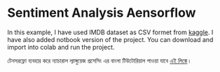 # Sentiment Analysis Aensorflow

In this example, I have used IMDB dataset as CSV formet from [kaggle](https://www.kaggle.com/datasets/columbine/imdb-dataset-sentiment-analysis-in-csv-format). I have also added notbook version of the project. You can download and import into colab and run the project. 

টেনসরফ্লো ব্যবহার করে ন্যাচারাল ল্যাঙ্গুয়েজ প্রসেসিং এর বাংলা টিউটোরিয়াল পাওয়া যাবে [এই লিঙ্কে](https://jakir.me/%E0%A6%A8%E0%A7%8D%E0%A6%AF%E0%A6%BE%E0%A6%9A%E0%A6%BE%E0%A6%B0%E0%A6%BE%E0%A6%B2-%E0%A6%B2%E0%A7%8D%E0%A6%AF%E0%A6%BE%E0%A6%99%E0%A7%8D%E0%A6%97%E0%A7%81%E0%A6%AF%E0%A6%BC%E0%A7%87%E0%A6%9C-nlp/)। 

